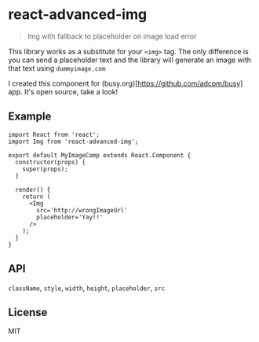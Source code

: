 # react-advanced-img

> Img with fallback to placeholder on image load error

This library works as a substitute for your `<img>` tag. The only difference is you can send a placeholder
text and the library will generate an image with that text using `dummyimage.com`

I created this component for (busy.org)[https://github.com/adcpm/busy] app. It's open source, take a look!

## Example

```
import React from 'react';
import Img from 'react-advanced-img';

export default MyImageComp extends React.Component {
  constructor(props) {
    super(props);
  }
  
  render() {
    return (
      <Img
        src='http://wrongImageUrl'
        placeholder='Yay!!'
      />
    );
  }
}
```

## API

`className`, `style`, `width`, `height`, `placeholder`, `src`

## License

MIT
